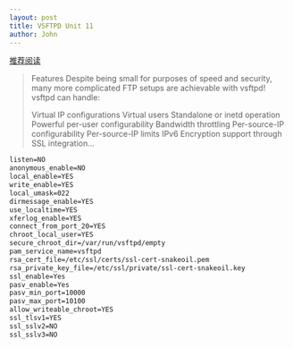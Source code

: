 ```yaml
---
layout: post
title: VSFTPD Unit 11
author: John
---
```


[推荐阅读](https://help.ubuntu.com/community/vsftpd#Create_The_Virtual_Users_Database)
> Features
> Despite being small for purposes of speed and security, many more complicated FTP setups are achievable with vsftpd! vsftpd can handle:
>
> Virtual IP configurations
> Virtual users
> Standalone or inetd operation
> Powerful per-user configurability
> Bandwidth throttling
> Per-source-IP configurability
> Per-source-IP limits
> IPv6
> Encryption support through SSL integration...

```cmd
listen=NO
anonymous_enable=NO
local_enable=YES
write_enable=YES
local_umask=022
dirmessage_enable=YES
use_localtime=YES
xferlog_enable=YES
connect_from_port_20=YES
chroot_local_user=YES
secure_chroot_dir=/var/run/vsftpd/empty
pam_service_name=vsftpd
rsa_cert_file=/etc/ssl/certs/ssl-cert-snakeoil.pem
rsa_private_key_file=/etc/ssl/private/ssl-cert-snakeoil.key
ssl_enable=Yes
pasv_enable=Yes
pasv_min_port=10000
pasv_max_port=10100
allow_writeable_chroot=YES
ssl_tlsv1=YES
ssl_sslv2=NO
ssl_sslv3=NO
```
